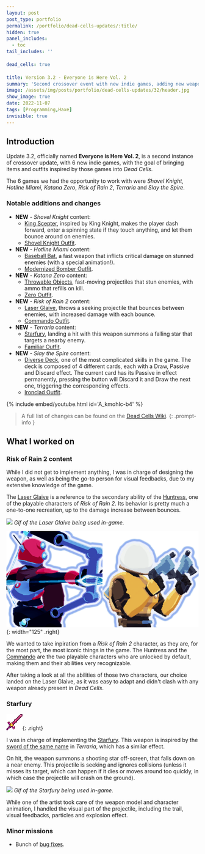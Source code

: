 ```yaml
---
layout: post
post_type: portfolio
permalink: /portfolio/dead-cells-updates/:title/
hidden: true
panel_includes:
  - toc
tail_includes: ''

dead_cells: true

title: Version 3.2 - Everyone is Here Vol. 2
summary: 'Second crossover event with new indie games, adding new weapons and outfits inspired by those games.'
image: /assets/img/posts/portfolio/dead-cells-updates/32/header.jpg
show_image: true
date: 2022-11-07
tags: [Programming,Haxe]
invisible: true
---
```


## Introduction

Update 3.2, officially named **Everyone is Here Vol. 2**, is a second instance of crossover update, with 6 new indie games, with the goal of bringing items and outfits inspired by those games into _Dead Cells_.

The 6 games we had the opportunity to work with were _Shovel Knight_, _Hotline Miami_, _Katana Zero_, _Risk of Rain 2_, _Terraria_ and _Slay the Spire_.

### Notable additions and changes

- **NEW** - _Shovel Knight_ content:
  - [King Scepter](https://deadcells.wiki.gg/wiki/King_Scepter), inspired by King Knight, makes the player dash forward, enter a spinning state if they touch anything, and let them bounce around on enemies.
  - [Shovel Knight Outfit](https://deadcells.wiki.gg/wiki/Outfits#Shovel_Knight_Outfit).
- **NEW** - _Hotline Miami_ content:
  - [Baseball Bat](https://deadcells.wiki.gg/wiki/Baseball_Bat), a fast weapon that inflicts critical damage on stunned enemies (with a special animation!).
  - [Modernized Bomber Outfit](https://deadcells.wiki.gg/wiki/Outfits#Modernized_Bomber_Outfit).
- **NEW** - _Katana Zero_ content:
  - [Throwable Objects](https://deadcells.wiki.gg/wiki/Throwable_Objects), fast-moving projectiles that stun enemies, with ammo that refills on kill.
  - [Zero Outfit](https://deadcells.wiki.gg/wiki/Outfits#Zero_Outfit).
- **NEW** - _Risk of Rain 2_ content:
  - [Laser Glaive](https://deadcells.wiki.gg/wiki/Laser_Glaive), throws a seeking projectile that bounces between enemies, with increased damage with each bounce.
  - [Commando Outfit](https://deadcells.wiki.gg/wiki/Outfits#Commando_Outfit).
- **NEW** - _Terraria_ content:
  - [Starfury](https://deadcells.wiki.gg/wiki/Starfury), landing a hit with this weapon summons a falling star that targets a nearby enemy.
  - [Familiar Outfit](https://deadcells.wiki.gg/wiki/Outfits#Familiar_Outfit).
- **NEW** - _Slay the Spire_ content:
  - [Diverse Deck](https://deadcells.wiki.gg/wiki/Diverse_Deck), one of the most complicated skills in the game. The deck is composed of 4 different cards, each with a Draw, Passive and Discard effect. The current card has its Passive in effect permanently, pressing the button will Discard it and Draw the next one, triggering the corresponding effects.
  - [Ironclad Outfit](https://deadcells.wiki.gg/wiki/Outfits#Ironclad_Outfit).

{% include embed/youtube.html id='A_kmohIc-b4' %}

> A full list of changes can be found on the [Dead Cells Wiki](https://deadcells.wiki.gg/wiki/Version_3.2).
{: .prompt-info }

## What I worked on

### Risk of Rain 2 content

While I did not get to implement anything, I was in charge of designing the weapon, as well as being the go-to person for visual feedbacks, due to my extensive knowledge of the game.

The [Laser Glaive](https://deadcells.wiki.gg/wiki/Laser_Glaive) is a reference to the secondary ability of the [Huntress](https://riskofrain2.fandom.com/wiki/Huntress), one of the playable characters of _Risk of Rain 2_. Its behavior is pretty much a one-to-one recreation, up to the damage increase between bounces.

![](/assets/img/posts/portfolio/dead-cells-updates/32/laser_glaive.gif)
_Gif of the Laser Glaive being used in-game._

![](/assets/img/posts/portfolio/dead-cells-updates/32/huntress_commando.png){: width="125" .right}

We wanted to take inpiration from a _Risk of Rain 2_ character, as they are, for the most part, the most iconic things in the game. The Huntress and the [Commando](https://riskofrain2.fandom.com/wiki/Commando) are the two playable characters who are unlocked by default, making them and their abilities very recognizable.

After taking a look at all the abilities of those two characters, our choice landed on the Laser Glaive, as it was easy to adapt and didn't clash with any weapon already present in _Dead Cells_.

### Starfury

![](/assets/img/posts/portfolio/dead-cells-updates/32/starfury_terraria.png){: .right}

I was in charge of implementing the [Starfury](https://deadcells.wiki.gg/wiki/Starfury). This weapon is inspired by the [sword of the same name](https://terraria.fandom.com/wiki/Starfury) in _Terraria_, which has a similar effect. 

On hit, the weapon summons a shooting star off-screen, that falls down on a near enemy. This projectile is seeking and ignores collisions (unless it misses its target, which can happen if it dies or moves around too quickly, in which case the projectile will crash on the ground).

![](/assets/img/posts/portfolio/dead-cells-updates/32/starfury.gif)
_Gif of the Starfury being used in-game._

While one of the artist took care of the weapon model and character animation, I handled the visual part of the projectile, including the trail, visual feedbacks, particles and explosion effect.

### Minor missions

- Bunch of [bug fixes](https://deadcells.wiki.gg/wiki/Version_3.2#Bug_fixes).
